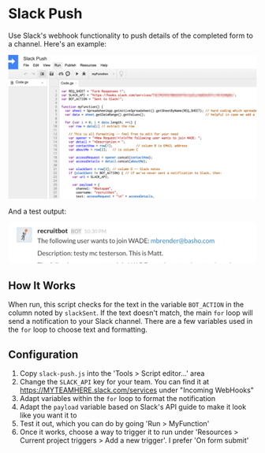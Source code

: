 # Slack Push
Use Slack's webhook functionality to push details of the completed form to a channel. Here's an example: 

![The code](/docs/Slack_Push.png)

And a test output:

![Recruitbot](/docs/recruitbot-example.png)

## How It Works

When run, this script checks for the text in the variable `BOT_ACTION` in the column noted by `slackSent`. If the text doesn't match, the main `for` loop will send a notification to your Slack channel. There are a few variables used in the `for` loop to choose text and formatting. 

## Configuration

1. Copy `slack-push.js` into the 'Tools >  Script editor...' area
1. Change the `SLACK_API` key for your team. You can find it at https://MYTEAMHERE.slack.com/services under "Incoming WebHooks"
1. Adapt variables within the `for` loop to format the notification
1. Adapt the `payload` variable based on Slack's API guide to make it look like you want it to
1. Test it out, which you can do by going 'Run > MyFunction' 
1. Once it works, choose a way to trigger it to run under 'Resources > Current project triggers > Add a new trigger'. I prefer 'On form submit'

